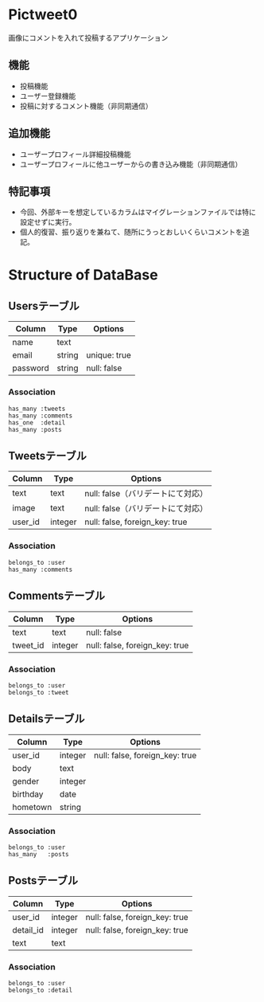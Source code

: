 # Pictweet0

画像にコメントを入れて投稿するアプリケーション

## 機能
- 投稿機能
- ユーザー登録機能
- 投稿に対するコメント機能（非同期通信）

## 追加機能
- ユーザープロフィール詳細投稿機能
- ユーザープロフィールに他ユーザーからの書き込み機能（非同期通信）

## 特記事項
- 今回、外部キーを想定しているカラムはマイグレーションファイルでは特に設定せずに実行。
- 個人的復習、振り返りを兼ねて、随所にうっとおしいくらいコメントを追記。


# Structure of DataBase

## Usersテーブル
|Column|Type|Options|
|------|----|-------|
|name|text||
|email|string|unique: true|
|password|string|null: false|

### Association
```
has_many :tweets
has_many :comments
has_one  :detail
has_many :posts
```


## Tweetsテーブル
|Column|Type|Options|
|------|----|-------|
|text|text|null: false（バリデートにて対応）|
|image|text|null: false（バリデートにて対応）|
|user_id|integer|null: false, foreign_key: true|

### Association
```
belongs_to :user
has_many :comments
```


## Commentsテーブル
|Column|Type|Options|
|------|----|-------|
|text|text|null: false|
|tweet_id|integer|null: false, foreign_key: true|

### Association
```
belongs_to :user
belongs_to :tweet
```


## Detailsテーブル
|Column|Type|Options|
|------|----|-------|
|user_id|integer|null: false, foreign_key: true|
|body|text||
|gender|integer||
|birthday|date||
|hometown|string||

### Association
```
belongs_to :user
has_many   :posts
```


## Postsテーブル
|Column|Type|Options|
|------|----|-------|
|user_id|integer|null: false, foreign_key: true|
|detail_id|integer|null: false, foreign_key: true|
|text|text||

### Association
```
belongs_to :user
belongs_to :detail
```

